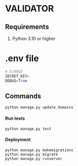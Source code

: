 # VALIDATOR

## Requirements
1. Python 3.10 or higher

# .env file
```python
# DJANGO
SECRET_KEY=
DEBUG=True
```

## Commands
```shell
python manage.py update_domains
```

#### Run tests
```shell
python manage.py test
```

#### Deployment
``` shell
python manage.py makemigrations
python manage.py migrate
python manage.py runserver
```
